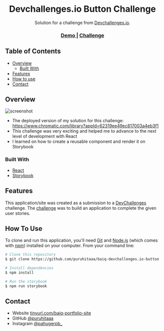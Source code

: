 <!-- Please update value in the {}  -->

<h1 align="center">Devchallenges.io Button Challenge</h1>

<div align="center">
   Solution for a challenge from  <a href="http://devchallenges.io" target="_blank">Devchallenges.io</a>.
</div>

<div align="center">
  <h3>
    <a href="https://www.chromatic.com/library?appId=62319ee49ec817003a4eb3f1">
      Demo
    </a>
    <span> | </span>
    <a href="https://devchallenges.io/challenges/ohgVTyJCbm5OZyTB2gNY">
      Challenge
    </a>
  </h3>
</div>

<!-- TABLE OF CONTENTS -->

## Table of Contents

- [Overview](#overview)
  - [Built With](#built-with)
- [Features](#features)
- [How to use](#how-to-use)
- [Contact](#contact)

<!-- OVERVIEW -->

## Overview

![screenshot](https://user-images.githubusercontent.com/16707738/92399059-5716eb00-f132-11ea-8b14-bcacdc8ec97b.png)

- The deployed version of my solution for this challenge: https://www.chromatic.com/library?appId=62319ee49ec817003a4eb3f1
- This challenge was very exciting and helped me to advance to the next level of development with React
- I learned on how to create a reusable component and render it on Storybook

### Built With

<!-- This section should list any major frameworks that you built your project using. Here are a few examples.-->

- [React](https://reactjs.org/)
- [Storybook](https://storybook.js.org/)

## Features

<!-- List the features of your application or follow the template. Don't share the figma file here :) -->

This application/site was created as a submission to a [DevChallenges](https://devchallenges.io/challenges) challenge. The [challenge](https://devchallenges.io/challenges/ohgVTyJCbm5OZyTB2gNY) was to build an application to complete the given user stories.

## How To Use

<!-- This is an example, please update according to your application -->

To clone and run this application, you'll need [Git](https://git-scm.com) and [Node.js](https://nodejs.org/en/download/) (which comes with [npm](http://npmjs.com)) installed on your computer. From your command line:

```bash
# Clone this repository
$ git clone https://github.com/puruhitaaa/baiq-devchallenges.io-button

# Install dependencies
$ npm install

# Run the storybook
$ npm run storybook
```

## Contact

- Website [tinyurl.com/baiq-portfolio-site](https://tinyurl.com/baiq-portfolio-site)
- GitHub [@puruhitaaa](https://github.com/puruhitaaa)
- Instagram [@pahugerpb\_](https://instagram.com/pahugerpb_)
